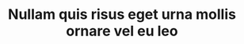 ---
title: "Nullam quis risus eget urna mollis ornare vel eu leo"
description: "Cum sociis natoque penatibus et magnis dis parturient montes, nascetur ridiculus mus. Nullam quis risus eget urna mollis ornare vel eu leo."
low_res_image: "/assets/images/projects/comp1.jpg"
high_res_image: "/assets/images/projects/high1.jpg"
---